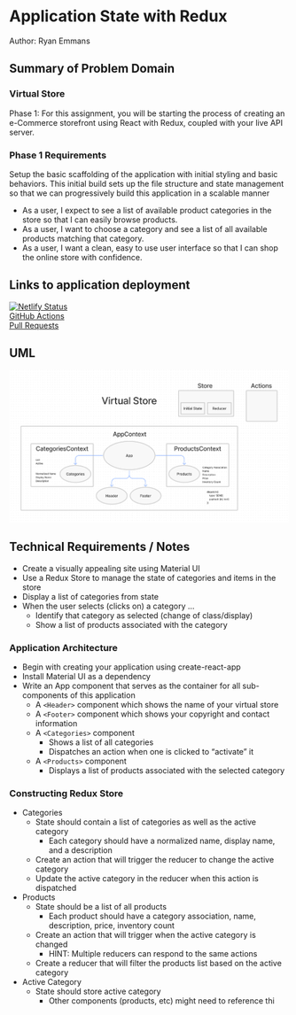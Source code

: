 # Application State with Redux

Author: Ryan Emmans

## Summary of Problem Domain

### Virtual Store

Phase 1: For this assignment, you will be starting the process of creating an e-Commerce storefront using React with Redux, coupled with your live API server.

### **Phase 1 Requirements**

Setup the basic scaffolding of the application with initial styling and basic behaviors. This initial build sets up the file structure and state management so that we can progressively build this application in a scalable manner

- As a user, I expect to see a list of available product categories in the store so that I can easily browse products.
- As a user, I want to choose a category and see a list of all available products matching that category.
- As a user, I want a clean, easy to use user interface so that I can shop the online store with confidence.

## Links to application deployment

[![Netlify Status](https://api.netlify.com/api/v1/badges/ef975501-c26f-4689-a99a-6da66f0aca2d/deploy-status)](https://ryanemmans-storefront.netlify.app/)  
[GitHub Actions](https://github.com/ryanemmans/storefront/actions)  
[Pull Requests](https://github.com/ryanemmans/storefront/pulls?q=is%3Apr+is%3Aclosed)

## UML

![Virtual Store UML](./img/virtual-store.png)

## Technical Requirements / Notes

- Create a visually appealing site using Material UI
- Use a Redux Store to manage the state of categories and items in the store
- Display a list of categories from state
- When the user selects (clicks on) a category …
  - Identify that category as selected (change of class/display)
  - Show a list of products associated with the category

### Application Architecture

- Begin with creating your application using create-react-app
- Install Material UI as a dependency
- Write an App component that serves as the container for all sub-components of this application
  - A `<Header>` component which shows the name of your virtual store
  - A `<Footer>` component which shows your copyright and contact information
  - A `<Categories>` component
    - Shows a list of all categories
    - Dispatches an action when one is clicked to “activate” it
  - A `<Products>` component
    - Displays a list of products associated with the selected category

### Constructing Redux Store

- Categories
  - State should contain a list of categories as well as the active category
    - Each category should have a normalized name, display name, and a description
  - Create an action that will trigger the reducer to change the active category
  - Update the active category in the reducer when this action is dispatched
- Products
  - State should be a list of all products
    - Each product should have a category association, name, description, price, inventory count
  - Create an action that will trigger when the active category is changed
    - HINT: Multiple reducers can respond to the same actions
  - Create a reducer that will filter the products list based on the active category
- Active Category
  - State should store active category
    - Other components (products, etc) might need to reference thi
